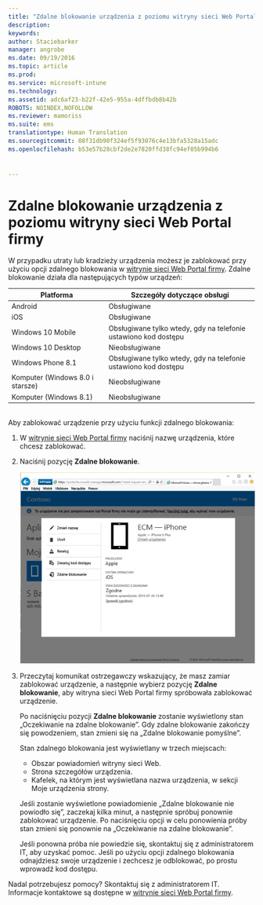 ```yaml
---
title: "Zdalne blokowanie urządzenia z poziomu witryny sieci Web Portal firmy | Microsoft Intune"
description: 
keywords: 
author: Staciebarker
manager: angrobe
ms.date: 09/19/2016
ms.topic: article
ms.prod: 
ms.service: microsoft-intune
ms.technology: 
ms.assetid: adc6af23-b22f-42e5-955a-4dffbdb8b42b
ROBOTS: NOINDEX,NOFOLLOW
ms.reviewer: mamoriss
ms.suite: ems
translationtype: Human Translation
ms.sourcegitcommit: 08f31db90f324ef5f93076c4e13bfa5328a15adc
ms.openlocfilehash: b53e57b28cbf2de2e7820ffd38fc94ef05b994b6


---
```



# Zdalne blokowanie urządzenia z poziomu witryny sieci Web Portal firmy

W przypadku utraty lub kradzieży urządzenia możesz je zablokować przy użyciu opcji zdalnego blokowania w [witrynie sieci Web Portal firmy](http://portal.manage.microsoft.com). Zdalne blokowanie działa dla następujących typów urządzeń:

Platforma  |Szczegóły dotyczące obsługi  
---------|---------
Android | Obsługiwane       
iOS | Obsługiwane
Windows 10 Mobile | Obsługiwane tylko wtedy, gdy na telefonie ustawiono kod dostępu     
Windows 10 Desktop | Nieobsługiwane  
Windows Phone 8.1 | Obsługiwane tylko wtedy, gdy na telefonie ustawiono kod dostępu
Komputer (Windows 8.0 i starsze) | Nieobsługiwane       
Komputer (Windows 8.1) | Nieobsługiwane

</br>
Aby zablokować urządzenie przy użyciu funkcji zdalnego blokowania:

1.  W [witrynie sieci Web Portal firmy](http://portal.manage.microsoft.com) naciśnij nazwę urządzenia, które chcesz zablokować.

2.  Naciśnij pozycję **Zdalne blokowanie**.

    ![remote-lock-option-on-company-portal-website](./media/iwp-screen-with-all-options.png)

3.  Przeczytaj komunikat ostrzegawczy wskazujący, że masz zamiar zablokować urządzenie, a następnie wybierz pozycję **Zdalne blokowanie**, aby witryna sieci Web Portal firmy spróbowała zablokować urządzenie.

    Po naciśnięciu pozycji **Zdalne blokowanie** zostanie wyświetlony stan „Oczekiwanie na zdalne blokowanie”.  Gdy zdalne blokowanie zakończy się powodzeniem, stan zmieni się na „Zdalne blokowanie pomyślne”.

    Stan zdalnego blokowania jest wyświetlany w trzech miejscach:

    * Obszar powiadomień witryny sieci Web.
    * Strona szczegółów urządzenia.
    * Kafelek, na którym jest wyświetlana nazwa urządzenia, w sekcji Moje urządzenia strony.

    Jeśli zostanie wyświetlone powiadomienie „Zdalne blokowanie nie powiodło się”, zaczekaj kilka minut, a następnie spróbuj ponownie zablokować urządzenie. Po naciśnięciu opcji w celu ponowienia próby stan zmieni się ponownie na „Oczekiwanie na zdalne blokowanie”.

    Jeśli ponowna próba nie powiedzie się, skontaktuj się z administratorem IT, aby uzyskać pomoc. Jeśli po użyciu opcji zdalnego blokowania odnajdziesz swoje urządzenie i zechcesz je odblokować, po prostu wprowadź kod dostępu.

Nadal potrzebujesz pomocy? Skontaktuj się z administratorem IT. Informacje kontaktowe są dostępne w [witrynie sieci Web Portal firmy](http://portal.manage.microsoft.com).




<!--HONumber=Oct16_HO2-->


